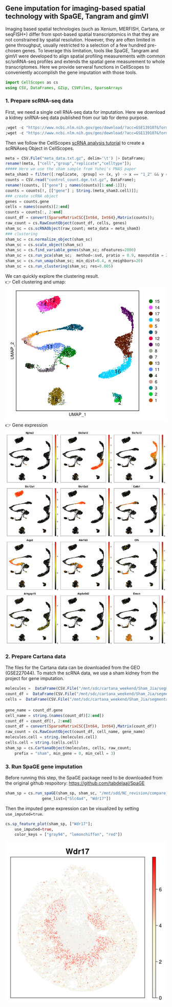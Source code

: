 ## Gene imputation for imaging-based spatial technology with SpaGE, Tangram and gimVI
Imaging based spatial technologies (such as Xenium, MERFISH, Cartana, or seqFISH+) differ from spot-based spatial transcriptomics in that they are not constrained by spatial resolution. However, they are often limited in gene throughput, usually restricted to a selection of a few hundred pre-chosen genes. To leverage this limitation, tools like SpaGE, Tangram and gimVI were developed to align spatial profiling measurements with common sc/snRNA-seq profiles and extends the spatial gene measurement to whole transcriptomes. Here we provide serveral functions in CellScopes to conveniently accomplish the gene imputation with those tools.
```julia
import CellScopes as cs
using CSV, DataFrames, GZip, CSVFiles, SparseArrays
```
### 1. Prepare scRNA-seq data
First, we need a single cell RNA-seq data for imputation. Here we download a kidney snRNA-seq data published from our lab for demo purpose. 
```julia
;wget -c "https://www.ncbi.nlm.nih.gov/geo/download/?acc=GSE139107&format=file&file=GSE139107%5FMouseIRI%5Fcontrol%2Edge%2Etxt%2Egz" -O control_count.dge.txt.gz
;wget -c "https://www.ncbi.nlm.nih.gov/geo/download/?acc=GSE139107&format=file&file=GSE139107%5FMouseIRI%2Emetadata%2Etxt%2Egz" -O meta_data.csv.gz
```
Then we follow the CellScopes [scRNA analysis tutorial](https://github.com/HaojiaWu/CellScopes.jl/tree/main/docs/scRNA_tutorial) to create a scRNAseq Object in CellScopes.

```julia
meta = CSV.File("meta_data.txt.gz", delim='\t') |> DataFrame;
rename!(meta, ["cell","group","replicate","celltype"]);
##### Here we use the sham sample from Yuhei's PNAS paper
meta_sham3 = filter([:replicate, :group] => (x, y) -> x == "1_2" && y == "Control", meta);
counts = CSV.read("control_count.dge.txt.gz", DataFrame);
rename!(counts, [["gene"] ; names(counts)[1:end-1]]);
counts = counts[!, [["gene"] ; String.(meta_sham3.cell)]];
### create scRNA object
genes = counts.gene
cells = names(counts)[2:end]
counts = counts[:, 2:end]
count_df = convert(SparseMatrixCSC{Int64, Int64},Matrix(counts));
raw_count = cs.RawCountObject(count_df, cells, genes)
sham_sc = cs.scRNAObject(raw_count; meta_data = meta_sham3)
### clustering
sham_sc = cs.normalize_object(sham_sc)
sham_sc = cs.scale_object(sham_sc)
sham_sc = cs.find_variable_genes(sham_sc; nFeatures=2000)
sham_sc = cs.run_pca(sham_sc;  method=:svd, pratio = 0.9, maxoutdim = 20)
sham_sc = cs.run_umap(sham_sc; min_dist=0.4, n_neighbors=20)
sham_sc = cs.run_clustering(sham_sc; res=0.005)
```
We can quickly explore the clustering result.
<br>
:point_right: Cell clustering and umap:
<br>
<img src="https://github.com/HaojiaWu/CellScopes.jl/blob/main/data/kidney_sc.png" width="600"> 
<br>
:point_right: Gene expression
<br>
<img src="https://github.com/HaojiaWu/CellScopes.jl/blob/main/data/kidney_gene.png" width="800"> <br>

### 2. Prepare Cartana data
The files for the Cartana data can be downloaded from the GEO (GSE227044). To match the scRNA data, we use a sham kidney from the project for gene imputation.
```julia
molecules =  DataFrame(CSV.File("/mnt/sdc/cartana_weekend/Sham_Jia/segmentation.csv"))
count_df =  DataFrame(CSV.File("/mnt/sdc/cartana_weekend/Sham_Jia/segmentation_counts.tsv"))
cells =  DataFrame(CSV.File("/mnt/sdc/cartana_weekend/Sham_Jia/segmentation_cell_stats.csv"))

gene_name = count_df.gene
cell_name = string.(names(count_df)[2:end])
count_df = count_df[!, 2:end]
count_df = convert(SparseMatrixCSC{Int64, Int64},Matrix(count_df))
raw_count = cs.RawCountObject(count_df, cell_name, gene_name)
molecules.cell = string.(molecules.cell)
cells.cell = string.(cells.cell)
sham_sp = cs.CartanaObject(molecules, cells, raw_count;
    prefix = "sham", min_gene = 0, min_cell = 3)
```
### 3. Run SpaGE gene imputation
Before running this step, the SpaGE package need to be downloaded from the original github respoitory: https://github.com/tabdelaal/SpaGE
```julia
sham_sp = cs.run_spaGE(sham_sp, sham_sc, "/mnt/sdd/NC_revision/compare_seurat/SpaGE/"; 
                gene_list=["Slc4a4", "Wdr17"])
```
Then the imputed gene expression can be visualized by setting ```use_imputed=true```.
```julia
cs.sp_feature_plot(sham_sp, ["Wdr17"]; 
    use_imputed=true, 
    color_keys = ["gray94", "lemonchiffon", "red"])
```
<img src="https://github.com/HaojiaWu/CellScopes.jl/blob/main/data/wdr17.png" width="600"> <br>



